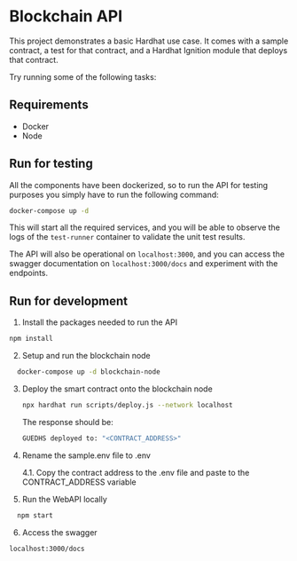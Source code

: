 # Blockchain API

This project demonstrates a basic Hardhat use case. It comes with a sample contract, a test for that contract, and a Hardhat Ignition module that deploys that contract.

Try running some of the following tasks:

## Requirements

- Docker
- Node

## Run for testing

All the components have been dockerized, so to run the API for testing purposes you simply have to run the following command:

```bash
docker-compose up -d
```

This will start all the required services, and you will be able to observe the logs of the `test-runner` container to validate the unit test results.

The API will also be operational on `localhost:3000`, and you can access the swagger documentation on `localhost:3000/docs` and experiment with the endpoints.

## Run for development

1. Install the packages needed to run the API

```bash
npm install
```

2. Setup and run the blockchain node

```bash
  docker-compose up -d blockchain-node
```

3. Deploy the smart contract onto the blockchain node

    ```bash
    npx hardhat run scripts/deploy.js --network localhost
    ```

    The response should be: 
    ```bash
    GUEDHS deployed to: "<CONTRACT_ADDRESS>"
    ```

4. Rename the sample.env file to .env
    
    4.1. Copy the contract address to the .env file and paste to the CONTRACT_ADDRESS variable

5. Run the WebAPI locally
```bash
  npm start
```

6. Access the swagger 

``` 
localhost:3000/docs 
```